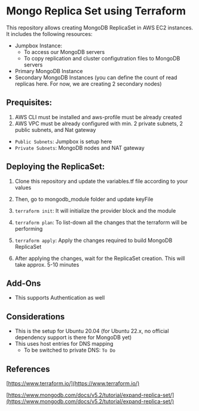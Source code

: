 # Mongo Replica Set using Terraform

This repository allows creating MongoDB ReplicaSet in AWS EC2 instances. It includes the following resources:

- Jumpbox Instance:  
    * To access our MongoDB servers
    * To copy replication and cluster configutration files to MongoDB servers   
- Primary MongoDB Instance
- Secondary MongoDB Instances (you can define the count of read replicas here. For now, we are creating 2 secondary nodes)

## Prequisites:

1. AWS CLI must be installed and aws-profile must be already created 
2. AWS VPC must be already configured with min. 2 private subnets, 2 public subnets, and Nat gateway

- `Public Subnets`: Jumpbox is setup here
- `Private Subnets`: MongoDB nodes and NAT gateway

## Deploying the ReplicaSet:

1. Clone this repository and update the variables.tf file according to your values

2. Then, go to mongodb_module folder and update keyFile

3. `terraform init`: It will initialize the provider block and the module

4. `terraform plan`: To list-down all the changes that the terraform will be performing

5. `terraform apply`: Apply the changes required to build MongoDB ReplicaSet

6. After applying the changes, wait for the ReplicaSet creation. This will take approx. 5-10 minutes

## Add-Ons

- This supports Authentication as well

## Considerations

- This is the setup for Ubuntu 20.04 (for Ubuntu 22.x, no official dependency support is there for MongoDB yet)
- This uses host entries for DNS mapping
    * To be switched to private DNS: `To Do`

References
---

[https://www.terraform.io/](https://www.terraform.io/)

[https://www.mongodb.com/docs/v5.2/tutorial/expand-replica-set/](https://www.mongodb.com/docs/v5.2/tutorial/expand-replica-set/)
